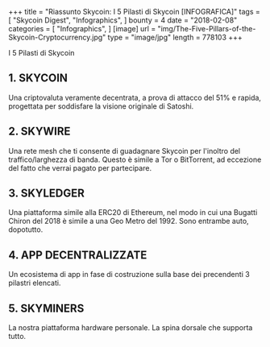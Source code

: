 +++
title = "Riassunto Skycoin: I 5 Pilasti di Skycoin [INFOGRAFICA]"
tags = [
    "Skycoin Digest",
    "Infographics",
]
bounty = 4
date = "2018-02-08"
categories = [
    "Infographics",
]
[image]
    url = "img/The-Five-Pillars-of-the-Skycoin-Cryptocurrency.jpg"
    type = "image/jpg"
    length = 778103
+++

I 5 Pilasti di Skycoin

## __1. SKYCOIN__

Una criptovaluta veramente decentrata, a prova di attacco del 51% e rapida, progettata per soddisfare la visione originale di Satoshi.

## __2. SKYWIRE__

Una rete mesh che ti consente di guadagnare Skycoin per l'inoltro del traffico/larghezza di banda. Questo è simile a Tor o BitTorrent, ad eccezione del fatto che verrai pagato per partecipare.

## __3. SKYLEDGER__

Una piattaforma simile alla ERC20 di Ethereum, nel modo in cui una Bugatti Chiron del 2018 è simile a una Geo Metro del 1992. Sono entrambe auto, dopotutto.

## __4. APP DECENTRALIZZATE__

Un ecosistema di app in fase di costruzione sulla base dei precendenti 3 pilastri elencati.

## __5. SKYMINERS__

La nostra piattaforma hardware personale. La spina dorsale che supporta tutto.
